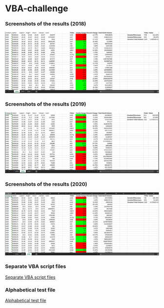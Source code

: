 # VBA-challenge

### Screenshots of the results (2018)

![](https://github.com/Gilaine-UOT/VBA-challenge/blob/main/Images/2018.PNG)

### Screenshots of the results (2019)

![](https://github.com/Gilaine-UOT/VBA-challenge/blob/main/Images/2019.PNG)

### Screenshots of the results (2020)

![](https://github.com/Gilaine-UOT/VBA-challenge/blob/main/Images/2020.PNG)

### Separate VBA script files

[Separate VBA script files](https://github.com/Gilaine-UOT/VBA-challenge/blob/main/Vba%20script.txt)

### Alphabetical test file

[Alphabetical test file](https://github.com/Gilaine-UOT/VBA-challenge/blob/main/Resources/alphabetical_testing.xlsx)
